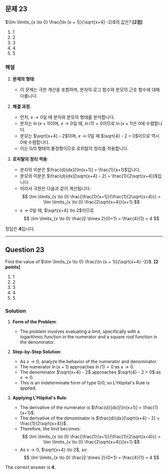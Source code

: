 
## 문제 23
$\lim \limits_{x \to 0} \frac{\ln (x + 1)}{\sqrt{x+4} -2}$의 값은? **[2점]**

1. 1  
2. 2  
3. 3  
4. 4  
5. 5

### 해설
1. **문제의 형태**:
   - 이 문제는 극한 계산을 포함하며, 분자의 로그 함수와 분모의 근호 함수에 대해 다룹니다.

2. **해결 과정**:
   - 먼저, $x \to 0$일 때 분자와 분모의 형태를 분석합니다.
   - 분자는 $\ln(x+1)$이며, $x \to 0$일 때, $\ln(1) = 0$이므로 $\ln(x+1)$은 $0$에 수렴합니다.
   - 분모는 $\sqrt{x+4} - 2$이며, $x \to 0$일 때 $\sqrt{4} - 2 = 0$이므로 역시 $0$에 수렴합니다.
   - 이는 $0/0$ 형태의 불정형이므로 로피탈의 정리를 적용합니다.

3. **로피탈의 정리 적용**:
   - 분자의 미분은 $\frac{d}{dx}[\ln(x+1)] = \frac{1}{x+1}$입니다.
   - 분모의 미분은 $\frac{d}{dx}[\sqrt{x+4} - 2] = \frac{1}{2\sqrt{x+4}}$입니다.
   - 따라서 극한은 다음과 같이 계산됩니다:
   $$
   \lim \limits_{x \to 0} \frac{\frac{1}{x+1}}{\frac{1}{2\sqrt{x+4}}} = \lim \limits_{x \to 0} \frac{2\sqrt{x+4}}{x+1}
   $$
   - $x \to 0$일 때, $\sqrt{x+4} \to 2$이므로
   $$
   \lim \limits_{x \to 0} \frac{2 \times 2}{0+1} = \frac{4}{1} = 4
   $$

정답은 **4**입니다.

---

## Question 23
Find the value of $\lim \limits_{x \to 0} \frac{\ln (x + 1)}{\sqrt{x+4} -2}$. **[2 points]**

1. 1  
2. 2  
3. 3  
4. 4  
5. 5

### Solution
1. **Form of the Problem**:
   - The problem involves evaluating a limit, specifically with a logarithmic function in the numerator and a square root function in the denominator.

2. **Step-by-Step Solution**:
   - As $x \to 0$, analyze the behavior of the numerator and denominator.
   - The numerator $\ln(x+1)$ approaches $\ln(1) = 0$ as $x \to 0$.
   - The denominator $\sqrt{x+4} - 2$ approaches $\sqrt{4} - 2 = 0$ as $x \to 0$.
   - This is an indeterminate form of type $0/0$, so L'Hôpital's Rule is applied.

3. **Applying L'Hôpital's Rule**:
   - The derivative of the numerator is $\frac{d}{dx}[\ln(x+1)] = \frac{1}{x+1}$.
   - The derivative of the denominator is $\frac{d}{dx}[\sqrt{x+4} - 2] = \frac{1}{2\sqrt{x+4}}$.
   - Therefore, the limit becomes:
   $$
   \lim \limits_{x \to 0} \frac{\frac{1}{x+1}}{\frac{1}{2\sqrt{x+4}}} = \lim \limits_{x \to 0} \frac{2\sqrt{x+4}}{x+1}
   $$
   - As $x \to 0$, $\sqrt{x+4} \to 2$, so
   $$
   \lim \limits_{x \to 0} \frac{2 \times 2}{0+1} = \frac{4}{1} = 4
   $$

The correct answer is **4**.
